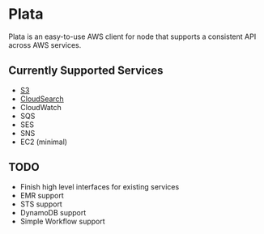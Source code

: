 # Plata

Plata is an easy-to-use AWS client for node that supports
a consistent API across AWS services.

## Currently Supported Services

 * [S3](node-plata/blob/master/docs/s3.md)
 * [CloudSearch](node-plata/blob/master/docs/cloud-search.md)
 * CloudWatch
 * SQS
 * SES
 * SNS
 * EC2 (minimal)

## TODO

 * Finish high level interfaces for existing services
 * EMR support
 * STS support
 * DynamoDB support
 * Simple Workflow support
